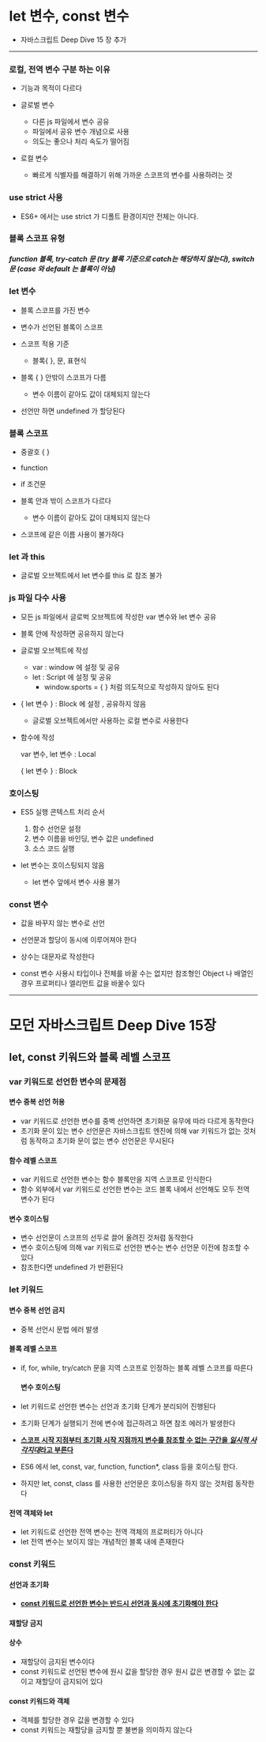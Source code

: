 # let 변수, const 변수

- 자바스크립트 Deep Dive 15 장 추가 

---

### 로컬, 전역 변수 구분 하는 이유

- 기능과 목적이 다르다
- 글로벌 변수
  - 다른 js 파일에서 변수 공유
  - 파일에서 공유 변수 개념으로 사용
  - 의도는 좋으나 처리 속도가 떨어짐

- 로컬 변수 

  - 빠르게 식별자를 해결하기 위해 가까운 스코프의 변수를 사용하려는 것 

  

### use strict 사용

- ES6+ 에서는 use strict 가 디폴트 환경이지만 전체는 아니다. 



### 블록 스코프 유형

##### function 블록, try-catch 문 (try 블록 기준으로 catch는 해당하지 않는다), switch 문 (case 와 default 는 블록이 아님)



### let 변수 

- 블록 스코프를 가진 변수 
- 변수가 선언된 블록이 스코프 

- 스코프 적용 기준 
  - 블록{ }, 문, 표현식

- 블록 { } 안밖이 스코프가 다름
  - 변수 이름이 같아도 값이 대체되지 않는다

- 선언만 하면 undefined 가 할당된다 



### 블록 스코프

- 중괄호 { }
- function 
- if 조건문 

- 블록 안과 밖이 스코프가 다르다 
  - 변수 이름이 같아도 값이 대체되지 않는다 

- 스코프에 같은 이름 사용이 불가하다 



### let 과 this

- 글로벌 오브젝트에서 let 변수를 this 로 참조 불가 

  

 ### js 파일 다수 사용

- 모든 js 파일에서 글로벅 오브젝트에 작성한  var 변수와 let 변수 공유 
- 블록 안에 작성하면 공유하지 않는다 

- 글로벌 오브젝트에 작성
  - var : window 에 설정 및 공유
  - let : Script 에 설정 및 공유 
    - window.sports = { } 처럼 의도적으로 작성하지 않아도 된다 

- { let 변수 } : Block 에 설정 , 공유하지 않음
  - 글로벌 오브젝트에서만 사용하는 로컬 변수로 사용한다 

- 함수에 작성 

  var 변수, let 변수 : Local

  { let 변수 } : Block



### 호이스팅

- ES5 실행 콘텍스트 처리 순서 
  1. 함수 선언문 설정
  2. 변수 이름을 바인딩, 변수 값은 undefined
  3. 소스 코드 실행 

- let 변수는 호이스팅되지 않음 
  - let 변수 앞에서 변수 사용 불가 



### const 변수 

- 값을 바꾸지 않는 변수로 선언

- 선언문과 할당이 동시에 이루어져야 한다 
- 상수는 대문자로 작성한다 
- const 변수 사용시 타입이나 전체를 바꿀 수는 없지만 참조형인 Object 나 배열인 경우 프로퍼티나 엘리먼트 값을 바꿀수 있다 

---

# 모던 자바스크립트 Deep Dive 15장

## let, const 키워드와 블록 레벨 스코프

### var 키워드로 선언한 변수의 문제점

#### 변수 중복 선언 허용

- var 키워드로 선언한 변수를 중벽 선언하면 초기화문 유무에 따라 다르게 동작한다 
- 초기화 문이 있는 변수 선언문은 자바스크립트 엔진에 의해 var 키워드가 없는 것처럼 동작하고 초기화 문이 없는 변수 선언문은 무시된다 

#### 함수 레벨 스코프

- var 키워드로 선언한 변수는 함수 블록만을 지역 스코프로 인식한다 
- 함수 외부에서 var 키워드로 선언한 변수는 코드 블록 내에서 선언해도 모두 전역 변수가 된다 

#### 변수 호이스팅

- 변수 선언문이 스코프의 선두로 끌어 올려진 것처럼 동작한다 
- 변수 호이스팅에 의해 var 키워드로 선언한 변수는 변수 선언문 이전에 참조할 수 있다 
- 참조한다면 undefined 가 반환된다 



### let 키워드 

#### 변수 중복 선언 금지

- 중복 선언시 문법 에러 발생

#### 블록 레벨 스코프 

- if, for, while, try/catch 문을 지역 스코프로 인정하는 블록 레벨 스코프를 따른다 

	#### 변수 호이스팅

- let 키워드로 선언한 변수는 선언과 초기화 단계가 분리되어 진행된다 
- 초기화 단계가 실행되기 전에 변수에 접근하려고 하면 참조 에러가 발생한다 
- **<u>스코프 시작 지점부터 초기화 시작 지점까지 변수를 참조할 수 없는 구간을 *일시적 사각지대*라고 부른다</u>** 

- ES6 에서 let, const, var, function, function*, class 등을 호이스팅 한다.
- 하지만 let, const, class 를 사용한 선언문은 호이스팅을 하지 않는 것처럼 동작한다 

#### 전역 객체와 let

- let 키워드로 선언한 전역 변수는 전역 객체의 프로퍼티가 아니다 
- let 전역 변수는 보이지 않는 개념적인 블록 내에 존재한다 



### const 키워드 

#### 선언과 초기화

- **<u>const 키워드로 선언한 변수는 반드시 선언과 동시에 초기화해야 한다</u>** 

#### 재할당 금지

#### 상수

- 재할당이 금지된 변수이다 
- const 키워드로 선언된 변수에 원시 값을 할당한 경우 원시 값은 변경할 수 없는 값이고 재할당이 금지되어 있다 

#### const 키워드와 객체

- 객체를 할당한 경우 값을 변경할 수 있다 
- const 키워드는 재할당을 금지할 뿐 불변을 의미하지 않는다 
